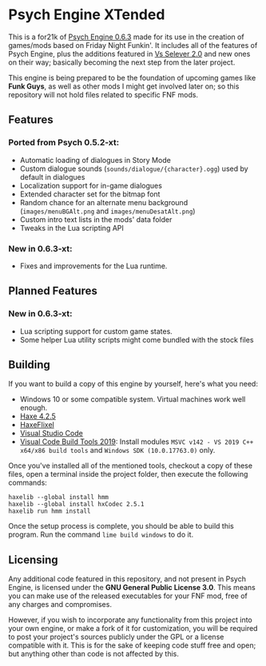 # Psych Engine XTended
This is a for21k of [Psych Engine 0.6.3](https://github.com/ShadowMario/FNF-PsychEngine) made for its use in the creation of games/mods based on Friday Night Funkin'. It includes all of the features of Psych Engine, plus the additions featured in [Vs Selever 2.0](https://github.com/DragShot/fnf-vs-selever-mod) and new ones on their way; basically becoming the next step from the later project.

This engine is being prepared to be the foundation of upcoming games like **Funk Guys**, as well as other mods I might get involved later on; so this repository will not hold files related to specific FNF mods.

## Features
### Ported from Psych 0.5.2-xt:
* Automatic loading of dialogues in Story Mode
* Custom dialogue sounds (`sounds/dialogue/{character}.ogg`) used by default in dialogues
* Localization support for in-game dialogues
* Extended character set for the bitmap font
* Random chance for an alternate menu background (`images/menuBGAlt.png` and `images/menuDesatAlt.png`)
* Custom intro text lists in the mods' data folder
* Tweaks in the Lua scripting API
### New in 0.6.3-xt:
* Fixes and improvements for the Lua runtime.

## Planned Features
### New in 0.6.3-xt:
* Lua scripting support for custom game states.
* Some helper Lua utility scripts might come bundled with the stock files

## Building
If you want to build a copy of this engine by yourself, here's what you need:

* Windows 10 or some compatible system. Virtual machines work well enough.
* [Haxe 4.2.5](https://haxe.org/download/version/4.2.5/)
* [HaxeFlixel](https://haxeflixel.com/documentation/install-haxeflixel/)
* [Visual Studio Code](https://code.visualstudio.com)
* [Visual Code Build Tools 2019](https://visualstudio.microsoft.com/vs/older-downloads/): Install modules `MSVC v142 - VS 2019 C++ x64/x86 build tools` and `Windows SDK (10.0.17763.0)` only.

Once you've installed all of the mentioned tools, checkout a copy of these files, open a terminal inside the project folder, then execute the following commands:
```
haxelib --global install hmm
haxelib --global install hxCodec 2.5.1
haxelib run hmm install
```
Once the setup process is complete, you should be able to build this program. Run the command `lime build windows` to do it.

## Licensing
Any additional code featured in this repository, and not present in Psych Engine, is licensed under the **GNU General Public License 3.0**. This means you can make use of the released executables for your FNF mod, free of any charges and compromises.

However, if you wish to incorporate any functionality from this project into your own engine, or make a fork of it for customization, you will be required to post your project's sources publicly under the GPL or a license compatible with it. This is for the sake of keeping code stuff free and open; but anything other than code is not affected by this.

